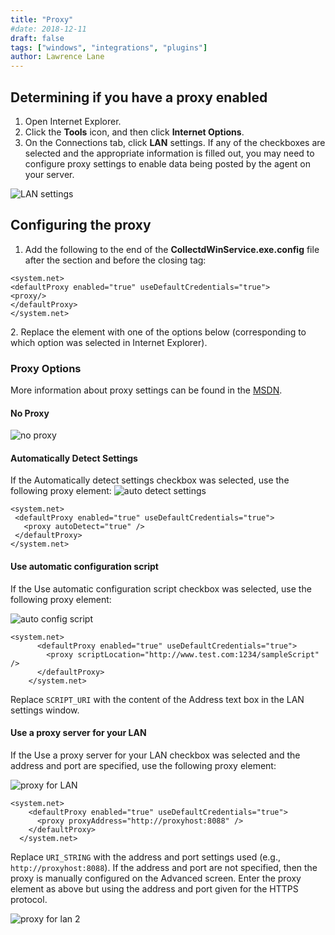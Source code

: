 ```yaml
---
title: "Proxy"
#date: 2018-12-11
draft: false
tags: ["windows", "integrations", "plugins"]
author: Lawrence Lane
---
```

## Determining if you have a proxy enabled
1. Open Internet Explorer.
2. Click the **Tools** icon, and then click **Internet Options**.
3. On the Connections tab, click **LAN** settings.
If any of the checkboxes are selected and the appropriate information is filled out, you may need to configure proxy settings to enable data being posted by the agent on your server.

![LAN settings](/images/windows-agent-proxy/lan-settings.png)


## Configuring the proxy
1. Add the following to the end of the **CollectdWinService.exe.config**  file after the _<startup>_ section and before the closing _</configuration>_ tag:

```
<system.net>
<defaultProxy enabled="true" useDefaultCredentials="true">
<proxy/>
</defaultProxy>
</system.net>
```

2\. Replace the **<proxy />** element with one of the options below (corresponding to which option was selected in Internet Explorer).

### Proxy Options

More information about proxy settings can be found in the [MSDN](https://msdn.microsoft.com/en-us/library/sa91de1e(v=vs.110).aspx).

#### No Proxy

![no proxy](/images/windows-agent-proxy/no-proxy.png)

#### Automatically Detect Settings
If the Automatically detect settings checkbox was selected, use the following proxy element:
![auto detect settings](/images/windows-agent-proxy/auto-detect-settings.png)

```
<system.net>
 <defaultProxy enabled="true" useDefaultCredentials="true">
   <proxy autoDetect="true" />
 </defaultProxy>
</system.net>
```

#### Use automatic configuration script
If the Use automatic configuration script checkbox was selected, use the following proxy element:

![auto config script](/images/windows-agent-proxy/auto-config-script.png)

```
<system.net>
      <defaultProxy enabled="true" useDefaultCredentials="true">
        <proxy scriptLocation="http://www.test.com:1234/sampleScript" />
      </defaultProxy>
    </system.net>
```
Replace `SCRIPT_URI` with the content of the Address text box in the LAN settings window.


#### Use a proxy server for your LAN
If the Use a proxy server for your LAN checkbox was selected and the address and port are specified, use the following proxy element:

![proxy for LAN](/images/windows-agent-proxy/proxy-for-lan.png)

```
<system.net>
    <defaultProxy enabled="true" useDefaultCredentials="true">
      <proxy proxyAddress="http://proxyhost:8088" />
    </defaultProxy>
  </system.net>
```

Replace `URI_STRING` with the address and port settings used (e.g., `http://proxyhost:8088`). If the address and port are not specified, then the proxy is manually configured on the Advanced screen. Enter the proxy element as above but using the address and port given for the HTTPS protocol.

![proxy for lan 2](/images/windows-agent-proxy/proxy-for-lan-2.png)
